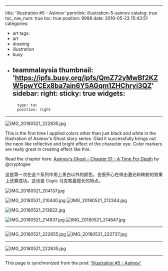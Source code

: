 
---
title: 'Illustration #5 - Asimov'
permlink: illustration-5-asimov
catalog: true
toc_nav_num: true
toc: true
position: 9999
date: 2018-05-23 15:43:51
categories:
- art
tags:
- art
- drawing
- illustration
- busy
- teammalaysia
thumbnail: 'https://ipfs.busy.org/ipfs/QmZ72yMwBf2KZW5pwYCEx8ba7ain6Y5AGqm1ZHChryi3QZ'
sidebar:
    right:
        sticky: true
widgets:
    -
        type: toc
        position: right
---


![IMG_20180521_222835.jpg](https://ipfs.busy.org/ipfs/QmZ72yMwBf2KZW5pwYCEx8ba7ain6Y5AGqm1ZHChryi3QZ)

This is the first time I applied colors other than just black and white in the illustration of Asimov's Ghost story series. Glad it successfully brings out the neon like reflective and bright effect of the character eye. Color markers are really great in creating effect like this.

Read the chapter here: [Asimov's Ghost - Chapter 51 - A Time For Death](/@cryptogee/asimov-s-ghost-chapter-51-a-time-for-death) by @cryptogee

这是第一次在这个系列中用上黑白以外的颜色，也很开心在带出激光和映射的效果上还算成功。这也是 Copic 马克笔最擅长的特点。

![IMG_20180521_204137.jpg](https://ipfs.busy.org/ipfs/QmZ2ZthiTFrGWqZok8HZuoiYBcaNBYDKbzwqZ557T1Fx2Z)

![IMG_20180521_210440.jpg](https://ipfs.busy.org/ipfs/QmXLnTRZ17ZRqrSj2LHEXZRi5pcv2VqEE2HwhyXJF9szLU)
![IMG_20180521_212344.jpg](https://ipfs.busy.org/ipfs/QmbpizRKbDM1AVDWJBuZenoWm8f467tHDJiMrNbWTv3S2V)

![IMG_20180521_213822.jpg](https://ipfs.busy.org/ipfs/QmQgFcAuBUNmqKn3wQoJfbhd4axyC6Sp3t6LuSxXjdYRcE)

![IMG_20180521_214837.jpg](https://ipfs.busy.org/ipfs/QmRovXzkiUK8BrDs3N6bzSzPUoWsCp5MjvsPgPFXTBjxhR)
![IMG_20180521_214847.jpg](https://ipfs.busy.org/ipfs/QmdQWY2iVtbf4w9mKyjJJ1hsARpVH2ESHHmZRMgEKAKaMZ)

---

![IMG_20180521_222655.jpg](https://ipfs.busy.org/ipfs/QmUg1XR6qVS6KJkkw5qURgBPbAgKs7BbWGNRKogc2tKN5x)
![IMG_20180521_222737.jpg](https://ipfs.busy.org/ipfs/QmUwLMbYeTtAgHap3UBeRr7d4E46KTQTvrGc1zFNgaK4y4)

---

![IMG_20180521_222835.jpg](https://ipfs.busy.org/ipfs/QmZ72yMwBf2KZW5pwYCEx8ba7ain6Y5AGqm1ZHChryi3QZ)




- - -

This page is synchronized from the post: ['Illustration #5 - Asimov'](https://steemit.com/@fr3eze/illustration-5-asimov)
